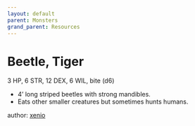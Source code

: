 ```yaml
---
layout: default
parent: Monsters
grand_parent: Resources
---
```


# Beetle, Tiger

3 HP, 6 STR, 12 DEX, 6 WIL, bite (d6)  

- 4’ long striped beetles with strong mandibles.  
- Eats other smaller creatures but sometimes hunts humans.  

author: [xenio](https://xenioinabottle.blogspot.com)
